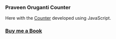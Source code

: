 ### Praveen Oruganti Counter

Here with the [Counter](https://praveenorugantitech.github.io/praveenorugantitech-vanilla-js/0_Projects/praveenorugantitech-counter) developed using JavaScript.

### [Buy me a Book](https://bit.ly/388sUbE)


